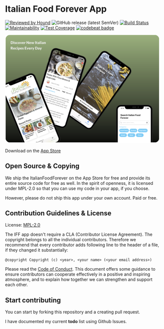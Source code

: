 # Italian Food Forever App

[![Reviewed by Hound](https://img.shields.io/badge/Reviewed_by-Hound-8E64B0.svg)](https://houndci.com)
![GitHub release (latest SemVer)](https://img.shields.io/github/v/release/gabehoban/Italian-Food-Forever-App)
[![Build Status](https://travis-ci.org/gabehoban/Italian-Food-Forever-App.svg?branch=master)](https://travis-ci.org/gabehoban/Italian-Food-Forever-App)
[![Maintainability](https://api.codeclimate.com/v1/badges/455e47646f3a02d97b0b/maintainability)](https://codeclimate.com/github/gabehoban/Italian-Food-Forever-App/maintainability)
[![Test Coverage](https://api.codeclimate.com/v1/badges/455e47646f3a02d97b0b/test_coverage)](https://codeclimate.com/github/gabehoban/Italian-Food-Forever-App/test_coverage)
[![codebeat badge](https://codebeat.co/badges/2ebf587d-5ae4-479f-bcdb-aca07e2b10b5)](https://codebeat.co/projects/github-com-gabehoban-italian-food-forever-app-develop)

<p align="center">
<img src="assets/project1.png" alt="Project" width="650"/>
</p>

Download on the [App Store](https://apps.apple.com/us/app/italian-food-forever/id1505015656?ls=1)

## Open Source & Copying

We ship the ItalianFoodForever on the App Store for free and provide its entire source code for free as well. In the spirit of openness, it is licensed under MPL-2.0 so that you can use my code in your app, if you choose.

However, please do not ship this app under your own account. Paid or free.

## Contribution Guidelines & License

License: [MPL-2.0](https://choosealicense.com/licenses/mpl-2.0/)

The IFF app doesn't require a CLA (Contributor License Agreement). The copyright belongs to all the individual contributors. Therefore we recommend that every contributor adds following line to the header of a file, if they changed it substantially:

`@copyright Copyright (c) <year>, <your name> (<your email address>)`

Please read the [Code of Conduct](CODE-OF-CONDUCT.md). This document offers some guidance to ensure contributors can cooperate effectively in a positive and inspiring atmosphere, and to explain how together we can strengthen and support each other.

## Start contributing

You can start by forking this repository and a creating pull request.

I have documented my current **todo** list using Github Issues.
